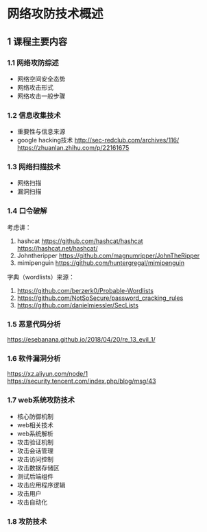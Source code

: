 # 网络攻防技术概述

##  1 课程主要内容

###  1.1 网络攻防综述
   - 网络空间安全态势
   - 网络攻击形式
   - 网络攻击一般步骤
###  1.2 信息收集技术
   - 重要性与信息来源
   - google hacking技术
     http://sec-redclub.com/archives/116/
     https://zhuanlan.zhihu.com/p/22161675
     
###  1.3 网络扫描技术
   - 网络扫描
   - 漏洞扫描
###  1.4 口令破解
考虑讲：
1. hashcat https://github.com/hashcat/hashcat  https://hashcat.net/hashcat/
2. Johntheripper https://github.com/magnumripper/JohnTheRipper
3. mimipenguin https://github.com/huntergregal/mimipenguin

字典（wordlists）来源：
1. https://github.com/berzerk0/Probable-Wordlists
2. https://github.com/NotSoSecure/password_cracking_rules
3. https://github.com/danielmiessler/SecLists




###  1.5 恶意代码分析
   
   https://esebanana.github.io/2018/04/20/re_13_evil_1/
###  1.6 软件漏洞分析
   https://xz.aliyun.com/node/1
   https://security.tencent.com/index.php/blog/msg/43
   
###  1.7 web系统攻防技术
   - 核心防御机制
   - web相关技术
   - web系统解析
   - 攻击验证机制
   - 攻击会话管理
   - 攻击访问控制
   - 攻击数据存储区
   - 测试后端组件
   - 攻击应用程序逻辑
   - 攻击用户
   - 攻击自动化
###  1.8 攻防技术
